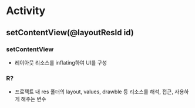 # Activity

## setContentView(@layoutResId id)
### setContentView
- 레이아웃 리소스를 inflating하여 UI를 구성

### R?
- 프로젝트 내 res 폴더의 layout, values, drawble 등 리소스를 해석, 접근, 사용하게 해주는 변수

